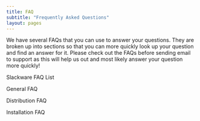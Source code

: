 ```yaml
---
title: FAQ
subtitle: "Frequently Asked Questions"
layout: pages
---
```


We have several FAQs that you can use to answer your questions. They are broken up into sections so that you can more quickly look up your question and find an answer for it.
Please check out the FAQs before sending email to support as this will help us out and most likely answer your question more quickly!

Slackware FAQ List

General FAQ

Distribution FAQ

Installation FAQ
